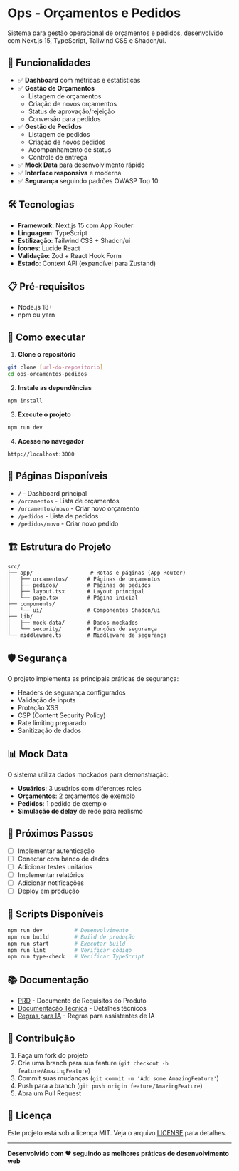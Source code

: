# Ops - Orçamentos e Pedidos

Sistema para gestão operacional de orçamentos e pedidos, desenvolvido com Next.js 15, TypeScript, Tailwind CSS e Shadcn/ui.

## 🚀 Funcionalidades

- ✅ **Dashboard** com métricas e estatísticas
- ✅ **Gestão de Orçamentos**
  - Listagem de orçamentos
  - Criação de novos orçamentos
  - Status de aprovação/rejeição
  - Conversão para pedidos
- ✅ **Gestão de Pedidos**
  - Listagem de pedidos
  - Criação de novos pedidos
  - Acompanhamento de status
  - Controle de entrega
- ✅ **Mock Data** para desenvolvimento rápido
- ✅ **Interface responsiva** e moderna
- ✅ **Segurança** seguindo padrões OWASP Top 10

## 🛠️ Tecnologias

- **Framework**: Next.js 15 com App Router
- **Linguagem**: TypeScript
- **Estilização**: Tailwind CSS + Shadcn/ui
- **Ícones**: Lucide React
- **Validação**: Zod + React Hook Form
- **Estado**: Context API (expandível para Zustand)

## 📋 Pré-requisitos

- Node.js 18+ 
- npm ou yarn

## 🚀 Como executar

1. **Clone o repositório**
```bash
git clone [url-do-repositorio]
cd ops-orcamentos-pedidos
```

2. **Instale as dependências**
```bash
npm install
```

3. **Execute o projeto**
```bash
npm run dev
```

4. **Acesse no navegador**
```
http://localhost:3000
```

## 📱 Páginas Disponíveis

- `/` - Dashboard principal
- `/orcamentos` - Lista de orçamentos
- `/orcamentos/novo` - Criar novo orçamento
- `/pedidos` - Lista de pedidos
- `/pedidos/novo` - Criar novo pedido

## 🏗️ Estrutura do Projeto

```
src/
├── app/                  # Rotas e páginas (App Router)
│   ├── orcamentos/      # Páginas de orçamentos
│   ├── pedidos/         # Páginas de pedidos
│   ├── layout.tsx       # Layout principal
│   └── page.tsx         # Página inicial
├── components/
│   └── ui/              # Componentes Shadcn/ui
├── lib/
│   ├── mock-data/       # Dados mockados
│   └── security/        # Funções de segurança
└── middleware.ts        # Middleware de segurança
```

## 🛡️ Segurança

O projeto implementa as principais práticas de segurança:

- Headers de segurança configurados
- Validação de inputs
- Proteção XSS
- CSP (Content Security Policy)
- Rate limiting preparado
- Sanitização de dados

## 📊 Mock Data

O sistema utiliza dados mockados para demonstração:

- **Usuários**: 3 usuários com diferentes roles
- **Orçamentos**: 2 orçamentos de exemplo
- **Pedidos**: 1 pedido de exemplo
- **Simulação de delay** de rede para realismo

## 🔄 Próximos Passos

- [ ] Implementar autenticação
- [ ] Conectar com banco de dados
- [ ] Adicionar testes unitários
- [ ] Implementar relatórios
- [ ] Adicionar notificações
- [ ] Deploy em produção

## 📝 Scripts Disponíveis

```bash
npm run dev          # Desenvolvimento
npm run build        # Build de produção
npm run start        # Executar build
npm run lint         # Verificar código
npm run type-check   # Verificar TypeScript
```

## 📚 Documentação

- [PRD](./docs/PRD.md) - Documento de Requisitos do Produto
- [Documentação Técnica](./docs/TECHNICAL.md) - Detalhes técnicos
- [Regras para IA](./ai/rules.md) - Regras para assistentes de IA

## 🤝 Contribuição

1. Faça um fork do projeto
2. Crie uma branch para sua feature (`git checkout -b feature/AmazingFeature`)
3. Commit suas mudanças (`git commit -m 'Add some AmazingFeature'`)
4. Push para a branch (`git push origin feature/AmazingFeature`)
5. Abra um Pull Request

## 📄 Licença

Este projeto está sob a licença MIT. Veja o arquivo [LICENSE](LICENSE) para detalhes.

---

**Desenvolvido com ❤️ seguindo as melhores práticas de desenvolvimento web**